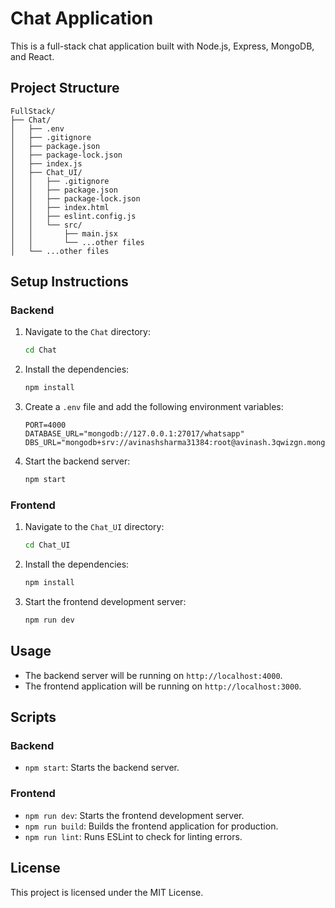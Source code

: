# Chat Application

This is a full-stack chat application built with Node.js, Express, MongoDB, and React.

## Project Structure

```
FullStack/
├── Chat/
│   ├── .env
│   ├── .gitignore
│   ├── package.json
│   ├── package-lock.json
│   ├── index.js
│   ├── Chat_UI/
│   │   ├── .gitignore
│   │   ├── package.json
│   │   ├── package-lock.json
│   │   ├── index.html
│   │   ├── eslint.config.js
│   │   └── src/
│   │       ├── main.jsx
│   │       └── ...other files
│   └── ...other files
```

## Setup Instructions

### Backend

1. Navigate to the `Chat` directory:

    ```sh
    cd Chat
    ```

2. Install the dependencies:

    ```sh
    npm install
    ```

3. Create a `.env` file and add the following environment variables:

    ```
    PORT=4000
    DATABASE_URL="mongodb://127.0.0.1:27017/whatsapp"
    DBS_URL="mongodb+srv://avinashsharma31384:root@avinash.3qwizgn.mongodb.net/whatsapp"
    ```

4. Start the backend server:
    ```sh
    npm start
    ```

### Frontend

1. Navigate to the `Chat_UI` directory:

    ```sh
    cd Chat_UI
    ```

2. Install the dependencies:

    ```sh
    npm install
    ```

3. Start the frontend development server:
    ```sh
    npm run dev
    ```

## Usage

-   The backend server will be running on `http://localhost:4000`.
-   The frontend application will be running on `http://localhost:3000`.

## Scripts

### Backend

-   `npm start`: Starts the backend server.

### Frontend

-   `npm run dev`: Starts the frontend development server.
-   `npm run build`: Builds the frontend application for production.
-   `npm run lint`: Runs ESLint to check for linting errors.

## License

This project is licensed under the MIT License.
